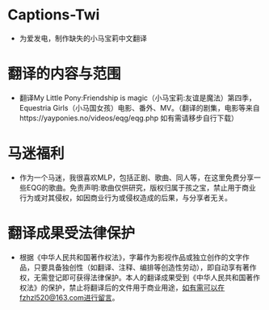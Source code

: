 # Captions-Twi
- 为爱发电，制作缺失的小马宝莉中文翻译
# 翻译的内容与范围
- 翻译My Little Pony:Friendship is magic（小马宝莉:友谊是魔法）第四季，Equestria Girls（小马国女孩）电影、番外、MV。（翻译的剧集，电影等来自https://yayponies.no/videos/eqg/eqg.php  如有需请移步自行下载）
# 马迷福利
- 作为一个马迷，我很喜欢MLP，包括正剧、歌曲、同人等，在这里免费分享一些EQG的歌曲。免责声明:歌曲仅供研究，版权归属于孩之宝，禁止用于商业行为或对其侵权，如因商业行为或侵权造成的后果，与分享者无关。
# 翻译成果受法律保护
- 根据《中华人民共和国著作权法》，字幕作为影视作品或独立创作的文字作品，只要具备独创性（如翻译、注释、编排等创造性劳动），即自动享有著作权，无需登记即可获得法律保护。本人的翻译成果受到《中华人民共和国著作权法》的保护，禁止将翻译后的文件用于商业用途，如有需可以在fzhzl520@163.com进行留言。
